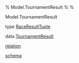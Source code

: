 % Model.TournamentResult
% 
% 

Model.TournamentResult

type [RaceResultTuple](Model-TournamentResult.html#t:RaceResultTuple)

data [TournamentResult](Model-TournamentResult.html#t:TournamentResult)

[relation](Model-TournamentResult.html#v:relation)

[schema](Model-TournamentResult.html#v:schema)
